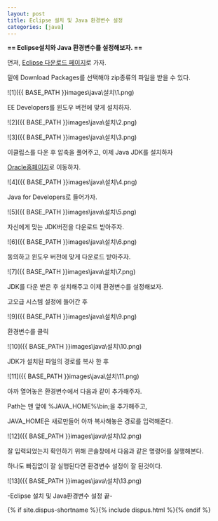 ```yaml
---
layout: post
title: Eclipse 설치 및 Java 환경변수 설정
categories: [java]
---
```


**== Eclipse설치와 Java 환경변수를 설정해보자. ==**<br>

먼저, <a href="https://eclipse.org/downloads">Eclipse 다운로드 페이지</a>로 가자.<br>

밑에 Download Packages를 선택해야 zip종류의 파일을 받을 수 있다.<br>

![1]({{ BASE_PATH }}images\java\설치\1.png)<br>

EE Developers를 윈도우 버전에 맞게 설치하자.<br>

![2]({{ BASE_PATH }}images\java\설치\2.png)<br>

![3]({{ BASE_PATH }}images\java\설치\3.png)<br>

이클립스를 다운 후 압축을 풀어주고, 이제 Java JDK를 설치하자<br>

<a href="https://www.oracle.com">Oracle홈페이지</a>로 이동하자.

![4]({{ BASE_PATH }}images\java\설치\4.png)<br>

Java for Developers로 들어가자.<br>

![5]({{ BASE_PATH }}images\java\설치\5.png)<br>

자신에게 맞는 JDK버전을 다운로드 받아주자.<br>

![6]({{ BASE_PATH }}images\java\설치\6.png)<br>

동의하고 윈도우 버전에 맞게 다운로드 받아주자.<br>

![7]({{ BASE_PATH }}images\java\설치\7.png)<br>

JDK를 다운 받은 후 설치해주고 이제 환경변수를 설정해보자.<br>

고오급 시스템 설정에 들어간 후<br>

![9]({{ BASE_PATH }}images\java\설치\9.png)<br>

환경변수를 클릭<br>

![10]({{ BASE_PATH }}images\java\설치\10.png)<br>

JDK가 설치된 파일의 경로를 복사 한 후<br>

![11]({{ BASE_PATH }}images\java\설치\11.png)<br>

아까 열어놓은 환경변수에서 다음과 같이 추가해주자.<br>

Path는 맨 앞에 %JAVA_HOME%\bin;을 추가해주고,<br>

 JAVA_HOME은 새로만들어 아까 복사해놓은 경로를 입력해준다.<br>

![12]({{ BASE_PATH }}images\java\설치\12.png)<br>

잘 입력되었는지 확인하기 위해 콘솔창에서 다음과 같은 명령어를 실행해본다.<br>

하나도 빠짐없이 잘 실행된다면 환경변수 설정이 잘 된것이다.<br>

![13]({{ BASE_PATH }}images\java\설치\13.png)<br>

-Eclipse 설치 및 Java환경변수 설정 끝-<br>

{% if site.dispus-shortname %}{% include dispus.html %}{% endif %}